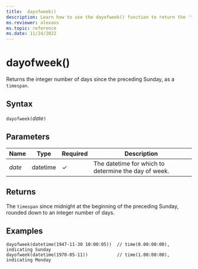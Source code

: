 ```yaml
---
title:  dayofweek()
description: Learn how to use the dayofweek() function to return the 'timespan' since the preceding Sunday.
ms.reviewer: alexans
ms.topic: reference
ms.date: 11/24/2022
---
```

# dayofweek()

Returns the integer number of days since the preceding Sunday, as a `timespan`.

## Syntax

`dayofweek(`*date*`)`

## Parameters

| Name | Type | Required | Description |
|--|--|--|--|
| *date* | datetime | &check; | The datetime for which to determine the day of week.|

## Returns

The `timespan` since midnight at the beginning of the preceding Sunday, rounded down to an integer number of days.

## Examples

```kusto
dayofweek(datetime(1947-11-30 10:00:05))  // time(0.00:00:00), indicating Sunday
dayofweek(datetime(1970-05-11))           // time(1.00:00:00), indicating Monday
```
